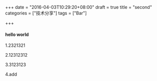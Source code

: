 +++
date = "2016-04-03T10:29:20+08:00"
draft = true
title = "second"
categories = ["技术分享"]
tags = ["Bar"]

+++

#### hello world

1.2321321

2.12312312

3.3123123

4.add
